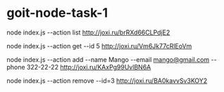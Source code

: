 # goit-node-task-1

node index.js --action list
http://joxi.ru/brRXd66CLPdjE2

node index.js --action get --id 5
http://joxi.ru/Vm6Jk77cRlEoVm

node index.js --action add --name Mango --email mango@gmail.com --phone 322-22-22
http://joxi.ru/KAxPg99UvlBN6A

node index.js --action remove --id=3
http://joxi.ru/BA0kavvSv3KOY2
